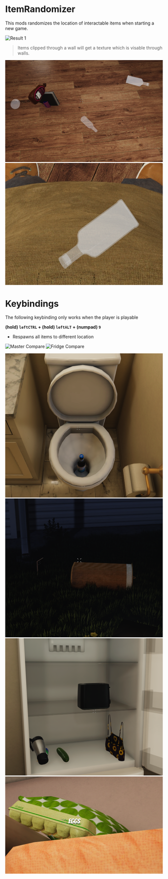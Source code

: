 # ItemRandomizer

This mods randomizes the location of interactable items when starting a new game.

![Result 1](docs/assets/result_1.png "Result 1")

> Items clipped through a wall will get a texture which is visable through walls.

![Occulission 1](docs/assets/occulission_1.png "Occulission 1")
![Occulission 2](docs/assets/occulission_2.png "Occulission 2")


# Keybindings

The following keybinding only works when the player is playable

**(hold) `leftCTRL` + (hold) `leftALT` + (numpad) `9`**

- Respawns all items to different location

![Master Compare](docs/assets/compare_1.png "Compare 1")
![Fridge Compare](docs/assets/compare_2.png "Compare 2")

![Result 2](docs/assets/result_2.png "Result 2")
![Result 3](docs/assets/result_3.png "Result 3")
![Result 4](docs/assets/result_4.png "Result 4")
![Result 5](docs/assets/result_5.png "Result 5")
